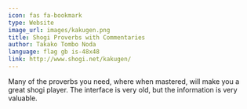 ```yaml
---
icon: fas fa-bookmark
type: Website
image_url: images/kakugen.png
title: Shogi Proverbs with Commentaries
author: Takako Tombo Noda
language: flag gb is-48x48
link: http://www.shogi.net/kakugen/
---
```


Many of the proverbs you need, where when mastered, will make you a great shogi player. The interface is very old, but the information is very valuable.